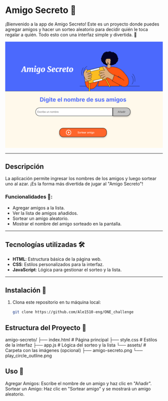 # Amigo Secreto 🎉

¡Bienvenido a la app de Amigo Secreto! Este es un proyecto donde puedes agregar amigos y hacer un sorteo aleatorio para decidir quién le toca regalar a quién. Todo esto con una interfaz simple y divertida. 💖

![Amigo Secreto](fotoProyecto.png)

---

## Descripción

La aplicación permite ingresar los nombres de los amigos y luego sortear uno al azar. ¡Es la forma más divertida de jugar al "Amigo Secreto"!

### Funcionalidades 🚀:
- Agregar amigos a la lista.
- Ver la lista de amigos añadidos.
- Sortear un amigo aleatorio.
- Mostrar el nombre del amigo sorteado en la pantalla.

---

## Tecnologías utilizadas 🛠️

- **HTML**: Estructura básica de la página web.
- **CSS**: Estilos personalizados para la interfaz.
- **JavaScript**: Lógica para gestionar el sorteo y la lista.

---

## Instalación 🚀

1. Clona este repositorio en tu máquina local:

   ```bash
   git clone https://github.com/Ale1510-eng/ONE_challenge

## Estructura del Proyecto 📁

amigo-secreto/
├── index.html        # Página principal
├── style.css         # Estilos de la interfaz
├── app.js            # Lógica del sorteo y la lista
└── assets/           # Carpeta con las imágenes (opcional)
    ├── amigo-secreto.png
    └── play_circle_outline.png
## Uso 📝
Agregar Amigos: Escribe el nombre de un amigo y haz clic en "Añadir".
Sortear un Amigo: Haz clic en "Sortear amigo" y se mostrará un amigo aleatorio.
